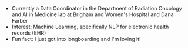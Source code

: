 - Currently a Data Coordinator in the Department of Radiation Oncology and AI in Medicine lab at Brigham and Women's Hospital and Dana Farber
- Interest: Machine Learning, specifically NLP for electronic health records (EHR)
- Fun fact: I just got into longboarding and I'm loving it!

<!--
**to do list:
- finish updating other projects
- add in google image scraper
- 

-->

